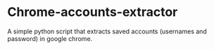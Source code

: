 # Chrome-accounts-extractor
A simple python script that extracts saved accounts (usernames and password) in google chrome.
